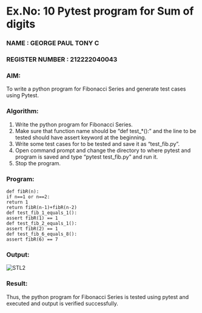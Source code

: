 # Ex.No: 10  Pytest program for Sum of digits

### NAME : GEORGE PAUL TONY C                                                                 
### REGISTER NUMBER : 212222040043

### AIM: 
To write a python program for Fibonacci Series and generate test cases using Pytest. 

### Algorithm:

1. Write the python program for Fibonacci Series. 
2. Make sure that function name should be “def test_*():” and the line to be tested 
should have assert keyword at the beginning. 
3. Write some test cases for to be tested and save it as “test_fib.py”. 
4. Open command prompt and change the directory to where pytest and program is 
saved and type “pytest test_fib.py” and run it. 
5. Stop the program.

### Program:

```
def fibR(n): 
if n==1 or n==2: 
return 1 
return fibR(n-1)+fibR(n-2) 
def test_fib_1_equals_1(): 
assert fibR(1) == 1 
def test_fib_2_equals_1(): 
assert fibR(2) == 1 
def test_fib_6_equals_8(): 
assert fibR(6) == 7
```

### Output:
![STL2](https://github.com/user-attachments/assets/dbdabc32-4a24-49c3-abb0-75431712a62d)



### Result:
Thus, the python program for Fibonacci Series is tested using pytest and executed and output is verified successfully.

